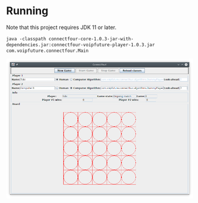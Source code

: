 # Running

Note that this project requires JDK 11 or later.

    java -classpath connectfour-core-1.0.3-jar-with-dependencies.jar:connectfour-voipfuture-player-1.0.3.jar com.voipfuture.connectfour.Main

![Screenshot](https://raw.githubusercontent.com/Voipfuture-GmbH/connectfour-core/master/screenshot.png)
